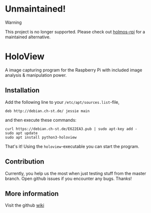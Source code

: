 # Unmaintained!

> [!WARNING]
> This project is no longer supported. Please check out [holmos-rpi](https://github.com/holmos-ipm/holmos-rpi) for a maintained alternative.




# HoloView
A image capturing program for the Raspberry Pi with included image analysis & manipulation power.

## Installation
Add the following line to your `/etc/apt/sources.list`-file,
```
deb http://debian.ch-st.de/ jessie main
```
and then execute these commands:
```shell
curl https://debian.ch-st.de/E622EA3.pub | sudo apt-key add -
sudo apt update
sudo apt install python3-holoview
```
That's it! Using the `holoview`-executable you can start the program.

## Contribution
Currently, you help us the most when just testing stuff from the master branch. Open github issues if you encounter any bugs. Thanks!

## More information
Visit the github [wiki](https://github.com/stelzch/holoview/wiki)
